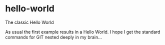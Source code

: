 # hello-world
The classic Hello World

As usual the first example results in a Hello World. I hope I get the standard commands for GIT nested deeply in my brain...
